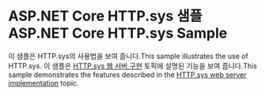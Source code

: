 # <a name="aspnet-core-httpsys-sample"></a><span data-ttu-id="2ea17-101">ASP.NET Core HTTP.sys 샘플</span><span class="sxs-lookup"><span data-stu-id="2ea17-101">ASP.NET Core HTTP.sys Sample</span></span>

<span data-ttu-id="2ea17-102">이 샘플은 HTTP.sys의 사용법을 보여 줍니다.</span><span class="sxs-lookup"><span data-stu-id="2ea17-102">This sample illustrates the use of HTTP.sys.</span></span> <span data-ttu-id="2ea17-103">이 샘플은 [HTTP.sys 웹 서버 구현](https://docs.microsoft.com/aspnet/core/fundamentals/servers/httpsys) 토픽에 설명된 기능을 보여 줍니다.</span><span class="sxs-lookup"><span data-stu-id="2ea17-103">This sample demonstrates the features described in the [HTTP.sys web server implementation](https://docs.microsoft.com/aspnet/core/fundamentals/servers/httpsys) topic.</span></span>

